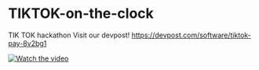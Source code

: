 # TIKTOK-on-the-clock
TIK TOK hackathon
Visit our devpost! https://devpost.com/software/tiktok-pay-8v2bg1

[![Watch the video](https://img.youtube.com/vi/LXBEX15CdZg/hqdefault.jpg)](https://youtu.be/LXBEX15CdZg)


